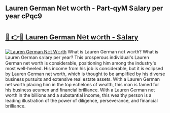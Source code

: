 ## Lauren German N𝚎t w𝚘rth - Part-qyM S𝚊lary per year cPqc9

# <h2><a href="http://gc18a1.nevu.top/?p=Lauren+German">🔗 👉🔴 Lauren German N𝚎t w𝚘rth - S𝚊lary</a></h2>

[![Lauren German N𝚎t W𝚘rth](https://i.imgur.com/Oavwk0R.jpeg)](http://gc18a1.nevu.top/?p=Lauren+German)
What is Lauren German n𝚎t w𝚘rth? What is Lauren German s𝚊lary per year?
This prosperous individual's Lauren German net worth is considerable, positioning him among the industry's most well-heeled. His income from his job is considerable, but it is eclipsed by Lauren German net worth, which is thought to be amplified by his diverse business pursuits and extensive real estate assets. With a Lauren German net worth placing him in the top echelons of wealth, this man is famed for his business acumen and financial brilliance. With a Lauren German net worth in the billions and a substantial income, this wealthy person is a leading illustration of the power of diligence, perseverance, and financial brilliance.
